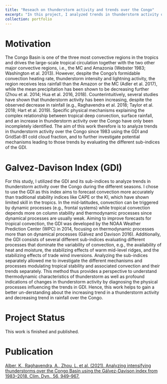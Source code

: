 ```yaml
---
title: "Reseach on thunderstorm activity and trends over the Congo"
excerpt: "In this project, I analyzed trends in thunderstorm activity over the Congo Basin since 1983. To estimate thunderstorm activity, I used the Gálvez-Davison Index (GDI), which is a thermodynamic index developed at the Weather Prediction Center, aiming to forecast convection in the tropics more accurately. Furthermore, I calculated the fraction of pixels with brightness temperatures between -50°C and -70°C from the GridSat-B1 satellite brightness temperature. This method can be utilized to detect cold cloud tops and to quantify thunderstorm spatial extent and intensity.  <br/><img src='/images/Schematic.pdf'>"
collection: portfolio
---
```


Motivation
====

The Congo Basin is one of the three most convective regions in the tropics and drives the large-scale tropical circulation together with the two other major convective regions, i.e., the MC and Amazonia (Webster 1983; Washington et al. 2013). However, despite the Congo’s formidable convection heating rate, thunderstorm intensity and lightning activity, the region receives less rainfall than the Amazon or the MC (Adler et al. 2017), while the mean precipitation has been shown to be decreasing further (Zhou et al. 2014; Hua et al. 2016, 2018). Counterintuitively, several studies have shown that thunderstorm activity has been increasing, despite the observed decrease in rainfall (e.g., Raghavendra et al. 2018; Taylor et al. 2018; Hart et al. 2019). Specific physical mechanisms explaining the complex relationship between tropical deep convection, surface rainfall, and an increase in thunderstorm activity over the Congo have only been incompletely identified.
The aim of this work therefore is to analyze trends in thunderstorm activity over the Congo since 1983 using the GDI and GridSat-B1 cold cloud fraction, and to further investigate potential mechanisms leading to those trends by evaluating the different sub-indices of the GDI.

Galvez-Davison Index (GDI)
====

For this study, I utilized the GDI and its sub-indices to analyze trends in thunderstorm activity over the Congo during the different seasons. I chose to use the GDI as this index aims to forecast convection more accurately than traditional stability indices like CAPE or the KI, which have shown limited skill in the tropics. In the mid-latitudes, convection can be triggered by dynamic processes (e.g., frontal systems) while tropical convection depends more on column stability and thermodynamic processes since dynamical processes are usually weak. Aiming to improve forecasts for tropical convection, the GDI was developed by the NOAA Weather Prediction Center (WPC) in 2014, focusing on thermodynamic processes more than on dynamical processes (Gálvez and Davison 2016). Additionally, the GDI consists of several different sub-indices evaluating different processes that dominate the variability of convection, e.g., the availability of heat and moisture, the stabilizing effects of warm mid-level ridges, and the stabilizing effects of trade wind inversions. Analyzing the sub-indices separately allowed me to investigate the different mechanisms and processes modulating tropical stability and associated convection and their trends separately. This method thus provides a perspective to understand thermodynamic characteristics of thunderstorm as well as profound indications of changes in thunderstorm activity by diagnosing the physical processes influencing the trends in GDI. Hence, this work helps to gain a better un-derstanding about the increasing trend in a thunderstorm activity and decreasing trend in rainfall over the Congo.

Project Status
====

This work is finished and published.

Publication
====

[Alber, K., Raghavendra, A., Zhou, L. et al. (2021). Analyzing intensifying thunderstorms over the Congo Basin using the Gálvez-Davison index from 1983–2018. Clim. Dyn., 56, 949–967.](https://kathrinalber.github.io/publication/2020-11-04-paper-title-number-1)
